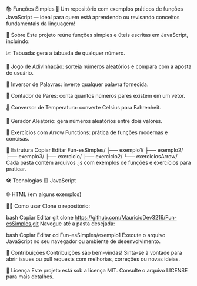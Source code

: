 📚 Funções Simples
🚀 Um repositório com exemplos práticos de funções JavaScript — ideal para quem está aprendendo ou revisando conceitos fundamentais da linguagem!

🧠 Sobre
Este projeto reúne funções simples e úteis escritas em JavaScript, incluindo:

📈 Tabuada: gera a tabuada de qualquer número.

🎲 Jogo de Adivinhação: sorteia números aleatórios e compara com a aposta do usuário.

🔁 Inversor de Palavras: inverte qualquer palavra fornecida.

🔢 Contador de Pares: conta quantos números pares existem em um vetor.

🌡️ Conversor de Temperatura: converte Celsius para Fahrenheit.

🎯 Gerador Aleatório: gera números aleatórios entre dois valores.

🧪 Exercícios com Arrow Functions: prática de funções modernas e concisas.

📁 Estrutura
Copiar
Editar
Fun-esSimples/
├── exemplo1/
├── exemplo2/
├── exemplo3/
├── exercicio/
├── exercicio2/
└── exerciciosArrow/
Cada pasta contém arquivos .js com exemplos de funções e exercícios para praticar.

🛠️ Tecnologias
🟨 JavaScript

🌐 HTML (em alguns exemplos)

🧑‍💻 Como usar
Clone o repositório:

bash
Copiar
Editar
git clone https://github.com/MauricioDev3216/Fun-esSimples.git
Navegue até a pasta desejada:

bash
Copiar
Editar
cd Fun-esSimples/exemplo1
Execute o arquivo JavaScript no seu navegador ou ambiente de desenvolvimento.

🤝 Contribuições
Contribuições são bem-vindas! Sinta-se à vontade para abrir issues ou pull requests com melhorias, correções ou novas ideias.

📄 Licença
Este projeto está sob a licença MIT. Consulte o arquivo LICENSE para mais detalhes.

